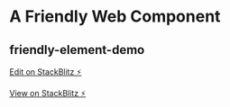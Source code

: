 # A Friendly Web Component

## friendly-element-demo

[Edit on StackBlitz ⚡️](https://stackblitz.com/edit/web-platform-tfv3e3)

[View on StackBlitz ⚡️](https://web-platform-tfv3e3.stackblitz.io/)
